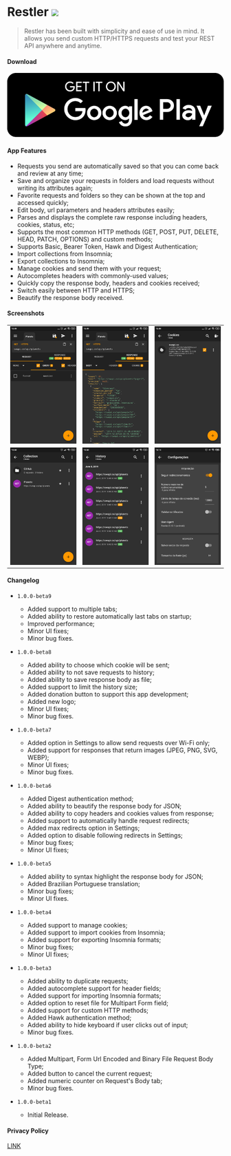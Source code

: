 # Restler ![](https://img.shields.io/badge/version-1.0.0--beta6-green.svg)

> Restler has been built with simplicity and ease of use in mind. It allows you send custom HTTP/HTTPS requests and test your REST API anywhere and anytime.

#### Download

[![](img/google-play.png)](https://rebrand.ly/restler-android-app)

#### App Features

* Requests you send are automatically saved so that you can come back and review at any time;
* Save and organize your requests in folders and load requests without writing its attributes again;
* Favorite requests and folders so they can be shown at the top and accessed quickly;
* Edit body, url parameters and headers attributes easily;
* Parses and displays the complete raw response including headers, cookies, status, etc;
* Supports the most common HTTP methods (GET, POST, PUT, DELETE, HEAD, PATCH, OPTIONS) and custom methods;
* Supports Basic, Bearer Token, Hawk and Digest Authentication;
* Import collections from Insomnia;
* Export collections to Insomnia;
* Manage cookies and send them with your request;
* Autocompletes headers with commonly-used values;
* Quickly copy the response body, headers and cookies received;
* Switch easily between HTTP and HTTPS;
* Beautify the response body received.

#### Screenshots

|                 |                 |                 |
| --------------- | --------------- | --------------- |
| ![](img/01.png) | ![](img/02.png) | ![](img/03.png) |
| ![](img/04.png) | ![](img/05.png) | ![](img/06.png) |

#### Changelog

* `1.0.0-beta9`
  * Added support to multiple tabs;
  * Added ability to restore automatically last tabs on startup;
  * Improved performance;
  * Minor UI fixes;
  * Minor bug fixes.

* `1.0.0-beta8`
  * Added ability to choose which cookie will be sent;
  * Added ability to not save requests to history;
  * Added ability to save response body as file;
  * Added support to limit the history size;
  * Added donation button to support this app development;
  * Added new logo;
  * Minor UI fixes;
  * Minor bug fixes.

* `1.0.0-beta7`
  * Added option in Settings to allow send requests over Wi-Fi only;
  * Added support for responses that return images (JPEG, PNG, SVG, WEBP);
  * Minor UI fixes;
  * Minor bug fixes.

* `1.0.0-beta6`
  * Added Digest authentication method;
  * Added ability to beautify the response body for JSON;
  * Added ability to copy headers and cookies values from response;
  * Added support to automatically handle request redirects;
  * Added max redirects option in Settings;
  * Added option to disable following redirects in Settings;
  * Minor bug fixes;
  * Minor UI fixes;

* `1.0.0-beta5`
  * Added ability to syntax highlight the response body for JSON;
  * Added Brazilian Portuguese translation;
  * Minor bug fixes;
  * Minor UI fixes.

* `1.0.0-beta4`
  - Added support to manage cookies;
  - Added support to import cookies from Insomnia;
  - Added support for exporting Insomnia formats;
  - Minor bug fixes;
  - Minor UI fixes;

* `1.0.0-beta3`
  - Added ability to duplicate requests;
  - Added autocomplete support for header fields;
  - Added support for importing Insomnia formats;
  - Added option to reset file for Multipart Form field;
  - Added support for custom HTTP methods;
  - Added Hawk authentication method;
  - Added ability to hide keyboard if user clicks out of input;
  - Minor bug fixes.

* `1.0.0-beta2`
  - Added Multipart, Form Url Encoded and Binary File Request Body Type;
  - Added button to cancel the current request;
  - Added numeric counter on Request's Body tab;
  - Minor bug fixes.

* `1.0.0-beta1`
  * Initial Release.

#### Privacy Policy

[LINK](http://restler.tiagohm.xyz/privacy-policy.html)
